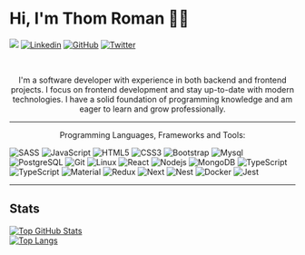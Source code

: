 # Hi, I'm Thom Roman 👨‍💻

![](https://visitor-badge.glitch.me/badge?page_id=ThomRDev.ThomRDev)
[![Linkedin](https://img.shields.io/badge/-Linkedin-blue?style=flat-square&logo=Linkedin&logoColor=white&link=https://www.linkedin.com/in/thom-maurick/)](https://www.linkedin.com/in/thom-maurick/)
[![GitHub](https://img.shields.io/badge/-GitHub-181717?style=flat-square&logo=github&logoColor=white&link=https://github.com/ThomRDev)](https://github.com/ThomRDev)
[![Twitter](https://img.shields.io/badge/-Twitter-blue?style=flat-square&logo=Twitter&logoColor=white&link=https://twitter.com/_sr_tr)](https://twitter.com/_sr_tr)

<br />
<p align="center">I'm a software developer with experience in both backend and frontend projects. I focus on frontend development and stay up-to-date with modern technologies. I have a solid foundation of programming knowledge and am eager to learn and grow professionally.</p>



<hr />


<p align="center">Programming Languages, Frameworks and Tools:</p>

![SASS](https://img.shields.io/badge/Sass-CC6699?style=for-the-badge&logo=sass&logoColor=white)
![JavaScript](https://img.shields.io/badge/-JavaScript-black?style=for-the-badge&logo=javascript)
![HTML5](https://img.shields.io/badge/-HTML5-E34F26?style=for-the-badge&logo=html5&logoColor=white)
![CSS3](https://img.shields.io/badge/-CSS3-1572B6?style=for-the-badge&logo=css3)
![Bootstrap](https://img.shields.io/badge/Bootstrap-563D7C?style=for-the-badge&logo=bootstrap&logoColor=white)
![Mysql](https://img.shields.io/badge/Mysql-white?style=for-the-badge&logo=mysql)
![PostgreSQL](https://img.shields.io/badge/PostgreSQL-316192?style=for-the-badge&logo=postgresql&logoColor=white)
![Git](https://img.shields.io/badge/-Git-black?style=for-the-badge&logo=git)
![Linux](https://img.shields.io/badge/-linux-white?style=for-the-badge&logo=linux&logoColor=black)
![React](https://img.shields.io/badge/React-20232A?style=for-the-badge&logo=react&logoColor=61DAFB)
![Nodejs](https://img.shields.io/badge/Node.js-43853D?style=for-the-badge&logo=node.js&logoColor=white)
![MongoDB](https://img.shields.io/badge/MongoDB-4EA94B?style=for-the-badge&logo=mongodb&logoColor=white)
![TypeScript](https://img.shields.io/badge/TypeScript-007ACC?style=for-the-badge&logo=typescript&logoColor=white)
![TypeScript](https://img.shields.io/badge/Tailwind_CSS-38B2AC?style=for-the-badge&logo=tailwind-css&logoColor=white)
![Material](https://img.shields.io/badge/Material%20UI-007FFF?style=for-the-badge&logo=mui&logoColor=white)
![Redux](https://img.shields.io/badge/Redux-593D88?style=for-the-badge&logo=redux&logoColor=white)
![Next](https://img.shields.io/badge/next.js-000000?style=for-the-badge&logo=nextdotjs&logoColor=white)
![Nest](https://img.shields.io/badge/nestjs-E0234E?style=for-the-badge&logo=nestjs&logoColor=white)
![Docker](https://img.shields.io/badge/Docker-2CA5E0?style=for-the-badge&logo=docker&logoColor=white)
![Jest](https://img.shields.io/badge/Jest-C21325?style=for-the-badge&logo=jest&logoColor=white)

<hr />

## Stats

[![Top GitHub Stats](https://github-readme-stats.vercel.app/api?username=ThomRDev&show_icons=true&title_color=fff&icon_color=79ff97&text_color=9f9f9f&bg_color=151515)](https://github.com/ThomRDev)<br>
[![Top Langs](https://github-readme-stats.vercel.app/api/top-langs/?username=ThomRDev&show_icons=true&title_color=fff&icon_color=79ff97&text_color=9f9f9f&bg_color=151515&layout=compact)](https://github.com/ThomRDev)
